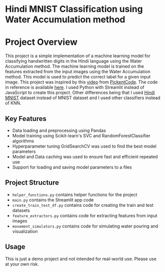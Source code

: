 # Hindi MNIST Classification using Water Accumulation method

**Project Overview**
=====================

This project is a simple implementation of a machine learning model for classifying handwritten digits in the Hindi language using the Water Accumulation method. The machine learning model is trained on the features extracted from the input images using the Water Accumulation method. This model is used to predict the correct label for a given input image. This project was inspired by this [video](https://youtu.be/CC4G_xKK2g8?si=MbyYaG73GaxDrL3X) from [PickentCode](https://www.youtube.com/@PickentCode). The code in reference is available [here](https://github.com/PickentCode/KNN-Digit-Recognition). 
I used Python with Streamlit instead of JavaScript to create this project. Other differences being that I used [Hindi MNIST](https://www.kaggle.com/datasets/imbikramsaha/hindi-mnist/data) dataset instead of MNIST dataset and I used other classifiers instead of KNN.

**Key Features**
---------------

* Data loading and preprocessing using Pandas
* Model training using Scikit-learn's SVC and RandomForestClassifier algorithms
* Hyperparameter tuning GridSearchCV was used to find the best model parameters
* Model and Data caching was used to ensure fast and efficient repeated use
* Support for loading and saving model parameters to a files

**Project Structure**
--------------------

* `helper_functions.py` contains helper functions for the project
* `main.py` contains the Streamlit app code
* `create_train_test_df.py` contains code for creating the train and test datasets
* `feature_extractors.py` contains code for extracting features from input images
* `movement_simulators.py` contains code for simulating water pouring and visualization

**Usage**
-----

This is just a demo project and not intended for real-world use. Please use at your own risk. 